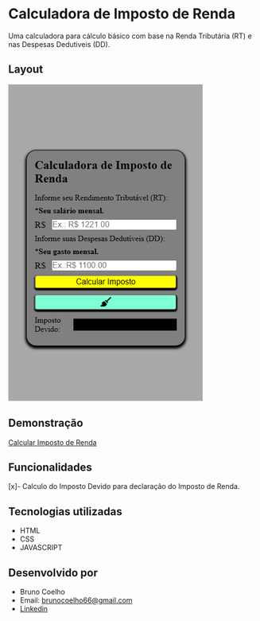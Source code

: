 # Calculadora de Imposto de Renda

Uma calculadora para cálculo básico com base na Renda Tributária (RT) e nas Despesas Dedutiveis (DD).

## Layout
<img src="./Assets/calculadoraImpR.png">

## Demonstração
[Calcular Imposto de Renda](https://bminority.github.io/impostoDeRenda/)

## Funcionalidades
 [x]- Calculo do Imposto Devido para declaração do Imposto de Renda.

## Tecnologias utilizadas
 - HTML
 - CSS
 - JAVASCRIPT

## Desenvolvido por
 - Bruno Coelho
 - Email: brunocoelho66@gmail.com
 - [Linkedin](https://www.linkedin.com/in/dev-bcoelho/)